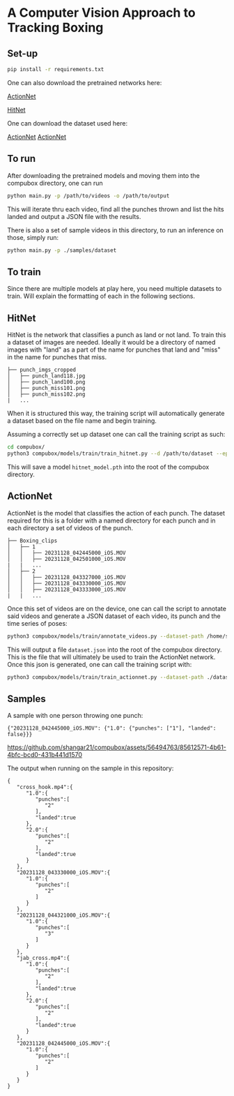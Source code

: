 # A Computer Vision Approach to Tracking Boxing

## Set-up

```bash
pip install -r requirements.txt
```

One can also download the pretrained networks here:

[ActionNet](https://shangar.ddns.net/media/pretrained_models/actionnet_model.pth)

[HitNet](https://shangar.ddns.net/media/pretrained_models/hitnet_model.pth)

One can download the dataset used here:

[ActionNet](https://shangar.ddns.net/media/datasets/Boxing_clips.tar.gz)
[ActionNet](https://shangar.ddns.net/media/datasets/punch_imgs_cropped.tar.gz)

## To run

After downloading the pretrained models and moving them into the compubox directory, one can run

```bash
python main.py -p /path/to/videos -o /path/to/output
```
This will iterate thru each video, find all the punches thrown and list the hits landed and output a JSON file with the results. 

There is also a set of sample videos in this directory, to run an inference on those, simply run:

```bash
python main.py -p ./samples/dataset
```

## To train

Since there are multiple models at play here, you need multiple datasets to train. Will explain the formatting of each in the following sections. 

## HitNet

HitNet is the network that classifies a punch as land or not land. To train this a dataset of images are needed. Ideally it would be a directory of named images with "land" as a part of the name for punches that land and "miss" in the name for punches that miss.

```
├── punch_imgs_cropped
│   ├── punch_land118.jpg
│   ├── punch_land100.png
│   ├── punch_miss101.png
│   ├── punch_miss102.png
|   ...
```

When it is structured this way, the training script will automatically generate a dataset based on the file name and begin training. 

Assuming a correctly set up dataset one can call the training script as such:

```bash
cd compubox/
python3 compubox/models/train/train_hitnet.py --d /path/to/dataset --epochs <num epochs> --learning_rate <desired learning rate>
```
This will save a model `hitnet_model.pth` into the root of the compubox directory.

## ActionNet

ActionNet is the model that classifies the action of each punch. The dataset required for this is a folder with a named directory for each punch and in each directory a set of videos of the punch. 

```
├── Boxing_clips
│   ├── 1
│   │   ├── 20231128_042445000_iOS.MOV
│   │   ├── 20231128_042501000_iOS.MOV
|   |   ...
│   ├── 2
│   │   ├── 20231128_043327000_iOS.MOV
│   │   ├── 20231128_043330000_iOS.MOV
│   │   ├── 20231128_043333000_iOS.MOV
|   |   ...
```

Once this set of videos are on the device, one can call the script to annotate said videos and generate a JSON dataset of each video, its punch and the time series of poses:

```bash
python3 compubox/models/train/annotate_videos.py --dataset-path /home/shangar21/Downloads/Boxing_clips
```

This will output a file `dataset.json` into the root of the compubox directory. This is the file that will ultimately be used to train the ActionNet network. Once this json is generated, one can call the training script with:

```bash
python3 compubox/models/train/train_actionnet.py --dataset-path ./dataset.json --epochs <num empochs> --learning_rate <desired learning rate>
```

## Samples
A sample with one person throwing one punch:


```
{"20231128_042445000_iOS.MOV": {"1.0": {"punches": ["1"], "landed": false}}}
```


https://github.com/shangar21/compubox/assets/56494763/85612571-4b61-4bfc-bcd0-431b441d1570

The output when running on the sample in this repository:

```
{
   "cross_hook.mp4":{
      "1.0":{
         "punches":[
            "2"
         ],
         "landed":true
      },
      "2.0":{
         "punches":[
            "2"
         ],
         "landed":true
      }
   },
   "20231128_043330000_iOS.MOV":{
      "1.0":{
         "punches":[
            "2"
         ]
      }
   },
   "20231128_044321000_iOS.MOV":{
      "1.0":{
         "punches":[
            "3"
         ]
      }
   },
   "jab_cross.mp4":{
      "1.0":{
         "punches":[
            "2"
         ],
         "landed":true
      },
      "2.0":{
         "punches":[
            "2"
         ],
         "landed":true
      }
   },
   "20231128_042445000_iOS.MOV":{
      "1.0":{
         "punches":[
            "2"
         ]
      }
   }
}
```







